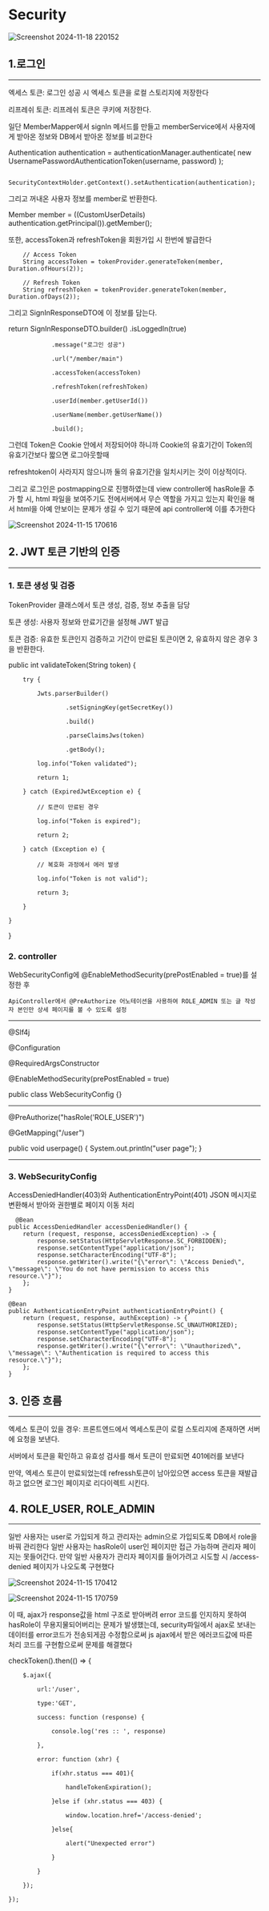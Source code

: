 # Security

![Screenshot 2024-11-18 220152](https://github.com/user-attachments/assets/cababdea-cb45-4b71-b1f4-4a745d82025d)



## 1.로그인 
---
엑세스 토큰: 로그인 성공 시 엑세스 토큰을 로컬 스토리지에 저장한다

리프레쉬 토큰: 리프레쉬 토큰은 쿠키에 저장한다.


일단 MemberMapper에서 signIn 메서드를 만들고 memberService에서
사용자에게 받아온 정보와 DB에서 받아온 정보를 비교한다


Authentication authentication = authenticationManager.authenticate(
                new UsernamePasswordAuthenticationToken(username, password)
        );      

        SecurityContextHolder.getContext().setAuthentication(authentication);

        

그리고 꺼내온 사용자 정보를 member로 반환한다.




 Member member = ((CustomUserDetails) authentication.getPrincipal()).getMember();



 

또한, accessToken과 refreshToken을 회원가입 시 한번에 발급한다 


        // Access Token
        String accessToken = tokenProvider.generateToken(member, Duration.ofHours(2)); 

        // Refresh Token
        String refreshToken = tokenProvider.generateToken(member, Duration.ofDays(2));

        

그리고 SignInResponseDTO에 이 정보를 담는다.



 return SignInResponseDTO.builder()
                .isLoggedIn(true)
          
                .message("로그인 성공")

                .url("/member/main")

                .accessToken(accessToken)

                .refreshToken(refreshToken)

                .userId(member.getUserId())
                
                .userName(member.getUserName())

                .build();

    

    

    

그런데 Token은 Cookie 안에서 저장되어야 하니까 Cookie의 유효기간이 Token의 유효기간보다 짧으면 로그아웃할때 

refreshtoken이 사라지지 않으니까 둘의 유효기간을 일치시키는 것이 이상적이다. 



그리고 로그인은 postmapping으로 진행하였는데 view controller에 hasRole을 추가 할 시, html 파일을 보여주기도 전에서버에서 무슨 역할을 가지고 있는지 확인을 해서 html을 아예 안보이는 문제가 생길 수 있기 때문에 api controller에 이를 추가한다 


![Screenshot 2024-11-15 170616](https://github.com/user-attachments/assets/5230c9a1-2a13-4a78-bc09-3294009f1263)



## 2. JWT 토큰 기반의 인증
---

### 1. 토큰 생성 및 검증
   
   TokenProvider 클래스에서 토큰 생성, 검증, 정보 추출을 담당

   
   토큰 생성: 사용자 정보와 만료기간을 설정해 JWT 발급

   
   토큰 검증: 유효한 토큰인지 검증하고 기간이 만료된 토큰이면 2, 유효하지 않은 경우 3을 반환한다.
   

public int validateToken(String token) {

        try {
        
            Jwts.parserBuilder()
            
                    .setSigningKey(getSecretKey())
                    
                    .build()
                    
                    .parseClaimsJws(token)
                    
                    .getBody();
                    
            log.info("Token validated");
            
            return 1;
            
        } catch (ExpiredJwtException e) {
        
            // 토큰이 만료된 경우
          
            log.info("Token is expired");
            
            return 2;
            
        } catch (Exception e) {
        
            // 복호화 과정에서 에러 발생
            
            log.info("Token is not valid");
            
            return 3;
            
        }
        
    }
 }   


### 2. controller
   
   WebSecurityConfig에 @EnableMethodSecurity(prePostEnabled = true)를 설정한 후

    ApiController에서 @PreAuthorize 어노테이션을 사용하여 ROLE_ADMIN 또는 글 작성자 본인만 상세 페이지를 볼 수 있도록 설정

---

@Slf4j

@Configuration

@RequiredArgsConstructor

@EnableMethodSecurity(prePostEnabled = true)

public class WebSecurityConfig {} 


----

@PreAuthorize("hasRole('ROLE_USER')")

  @GetMapping("/user")
  
  public void userpage() {
      System.out.println("user page");
  }

---


### 3. WebSecurityConfig

AccessDeniedHandler(403)와 AuthenticationEntryPoint(401) JSON 메시지로 변환해서 받아와 권한별로 페이지 이동 처리

      @Bean
    public AccessDeniedHandler accessDeniedHandler() {
        return (request, response, accessDeniedException) -> {
            response.setStatus(HttpServletResponse.SC_FORBIDDEN);
            response.setContentType("application/json");
            response.setCharacterEncoding("UTF-8");
            response.getWriter().write("{\"error\": \"Access Denied\", \"message\": \"You do not have permission to access this resource.\"}");
        };
    }

    @Bean
    public AuthenticationEntryPoint authenticationEntryPoint() {
        return (request, response, authException) -> {
            response.setStatus(HttpServletResponse.SC_UNAUTHORIZED);
            response.setContentType("application/json");
            response.setCharacterEncoding("UTF-8");
            response.getWriter().write("{\"error\": \"Unauthorized\", \"message\": \"Authentication is required to access this resource.\"}");
        };
    }


## 3. 인증 흐름
---

엑세스 토큰이 있을 경우: 프론트엔드에서 엑세스토큰이 로컬 스토리지에 존재하면 서버에 요청을 보낸다.

서버에서 토큰을 확인하고 유효성 검사를 해서 토큰이 만료되면 401에러를 보낸다

만약, 엑세스 토큰이 만료되었는데 refressh토큰이 남아있으면 access 토큰을 재발급하고 없으면 로그인 페이지로 리다이렉트 시킨다.


## 4. ROLE_USER, ROLE_ADMIN
----

일반 사용자는 user로 가입되게 하고 관리자는 admin으로 가입되도록 DB에서 role을 바꿔 관리한다
일반 사용자는 hasRole이 user인 페이지만 접근 가능하며 관리자 페이지는 못들어간다. 만약 일반 사용자가 관리자 페이지를 들어가려고 시도할 시 /access-denied 페이지가 나오도록 구현했다 

![Screenshot 2024-11-15 170412](https://github.com/user-attachments/assets/1cd8dda8-21eb-418e-9278-edf682a5e26a)


![Screenshot 2024-11-15 170759](https://github.com/user-attachments/assets/35dfecf0-8bb3-4fc0-9868-de5caee75313)


이 때, ajax가 response값을 html 구조로 받아버려 error 코드를 인지하지 못하여 hasRole이 무용지물되어버리는 문제가 발생했는데, security파일에서 ajax로 보내는 데이터를 error코드가 전송되게끔 수정함으로써 js ajax에서 받은 에러코드값에 따른 처리 코드를 구현함으로써 문제를 해결했다

 checkToken().then(() => {
 
        $.ajax({
        
            url:'/user',
            
            type:'GET',
            
            success: function (response) {
            
                console.log('res :: ', response)
                
            },
            
            error: function (xhr) {
            
                if(xhr.status === 401){
                
                    handleTokenExpiration();
                    
                }else if (xhr.status === 403) {
                
                    window.location.href='/access-denied';
                    
                }else{
                
                    alert("Unexpected error")
                    
                }
                
            }
            
        });
        
    });

    
